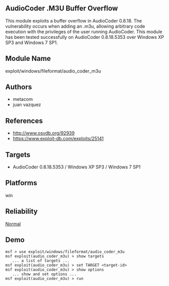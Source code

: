 ## AudioCoder .M3U Buffer Overflow

This module exploits a buffer overflow in AudioCoder 0.8.18. 
The vulnerability occurs when adding an .m3u, allowing 
arbitrary code execution with the privileges of the user 
running AudioCoder. This module has been tested successfully 
on AudioCoder 0.8.18.5353 over Windows XP SP3 and Windows 7 
SP1.


## Module Name
exploit/windows/fileformat/audio_coder_m3u

## Authors
* metacom
* juan vazquez


## References
* http://www.osvdb.org/92939
* https://www.exploit-db.com/exploits/25141



## Targets
* AudioCoder 0.8.18.5353 / Windows XP SP3 / Windows 7 SP1


## Platforms
win

## Reliability
[Normal](https://github.com/rapid7/metasploit-framework/wiki/Exploit-Ranking)

## Demo

```
msf > use exploit/windows/fileformat/audio_coder_m3u
msf exploit(audio_coder_m3u) > show targets
   ... a list of targets ...
msf exploit(audio_coder_m3u) > set TARGET <target-id>
msf exploit(audio_coder_m3u) > show options
   ... show and set options ...
msf exploit(audio_coder_m3u) > run
```
    
    
